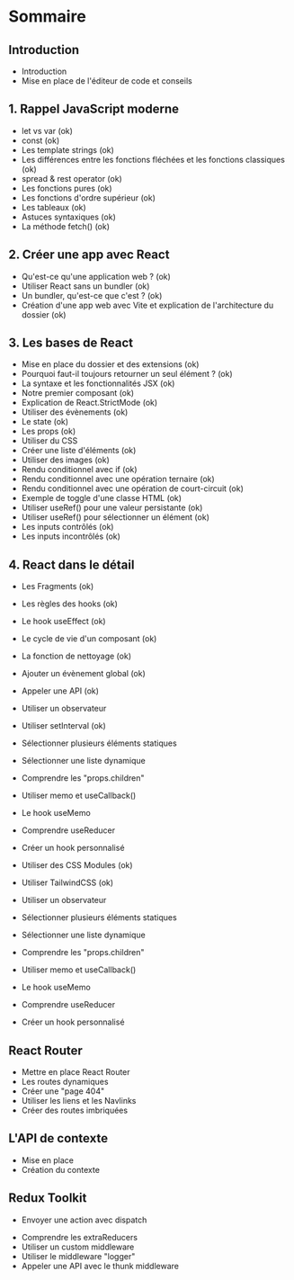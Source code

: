# Sommaire

## Introduction
- Introduction  
- Mise en place de l'éditeur de code et conseils  

## 1. Rappel JavaScript moderne
- let vs var  (ok)
- const (ok)
- Les template strings  (ok)
- Les différences entre les fonctions fléchées et les fonctions classiques  (ok)
- spread & rest operator  (ok)
- Les fonctions pures  (ok)
- Les fonctions d'ordre supérieur  (ok)
- Les tableaux  (ok)
- Astuces syntaxiques  (ok)
- La méthode fetch()  (ok)


## 2. Créer une app avec React
- Qu'est-ce qu'une application web ?  (ok)
- Utiliser React sans un bundler  (ok)
- Un bundler, qu'est-ce que c'est ?  (ok)
- Création d'une app web avec Vite et explication de l'architecture du dossier  (ok)

## 3. Les bases de React
- Mise en place du dossier et des extensions  (ok)
- Pourquoi faut-il toujours retourner un seul élément ?  (ok)
- La syntaxe et les fonctionnalités JSX  (ok)
- Notre premier composant  (ok)
- Explication de React.StrictMode (ok)
- Utiliser des évènements  (ok)
- Le state (ok) 
- Les props  (ok)
- Utiliser du CSS  
- Créer une liste d'éléments  (ok)
- Utiliser des images  (ok)
- Rendu conditionnel avec if  (ok)
- Rendu conditionnel avec une opération ternaire  (ok)
- Rendu conditionnel avec une opération de court-circuit  (ok)
- Exemple de toggle d'une classe HTML  (ok)
- Utiliser useRef() pour une valeur persistante  (ok)
- Utiliser useRef() pour sélectionner un élément  (ok)
- Les inputs contrôlés  (ok)
- Les inputs incontrôlés  (ok)

## 4. React dans le détail
- Les Fragments  (ok)
- Les règles des hooks  (ok)
- Le hook useEffect  (ok) 
- Le cycle de vie d'un composant  (ok)
- La fonction de nettoyage  (ok)
- Ajouter un évènement global  (ok)
- Appeler une API  (ok)
- Utiliser un observateur  
- Utiliser setInterval  (ok)
- Sélectionner plusieurs éléments statiques  
- Sélectionner une liste dynamique  
- Comprendre les "props.children"  
- Utiliser memo et useCallback()  
- Le hook useMemo  
- Comprendre useReducer  
- Créer un hook personnalisé  
- Utiliser des CSS Modules  (ok)
- Utiliser TailwindCSS  (ok)


- Utiliser un observateur  
- Sélectionner plusieurs éléments statiques  
- Sélectionner une liste dynamique  
- Comprendre les "props.children"  
- Utiliser memo et useCallback()  
- Le hook useMemo  
- Comprendre useReducer  
- Créer un hook personnalisé  


<!-- ## Créer des composants courants (pourrait être retiré)
- Coder une fenêtre modale  
- Créer un système d'onglets  
- Coder une Navbar responsive  
- Mise en place d'un système de validation  
- Contrôler les inputs  ****
- Créer les conditions de validation  ****
- Montrer les messages d'erreur  **** -->

## React Router
- Mettre en place React Router  
- Les routes dynamiques  
- Créer une "page 404"  
- Utiliser les liens et les Navlinks  
- Créer des routes imbriquées  

## L'API de contexte
- Mise en place  
- Création du contexte  

## Redux Toolkit
<!-- - Introduction et mise en place   -->
<!-- - Architecture classique   -->
- Envoyer une action avec dispatch  
<!-- - Créer l'UI du projet Fruity   -->
<!-- - Création des données de l'inventaire   -->
<!-- - Ajouter et enlever un fruit   -->
<!-- - Afficher les fruits sélectionnés   -->
- Comprendre les extraReducers  
- Utiliser un custom middleware  
- Utiliser le middleware "logger"  
- Appeler une API avec le thunk middleware  
<!-- - Afficher les données   -->
<!-- - Créer un chrono   -->
<!-- 
## Projet : Boxy-generator
- Mise en place du projet  
- Mise en place du store Redux et des states  
- Création du panneau de configuration et des onglets  
- Afficher les composants des propriétés de la box  
- Mettre en place les inputs range liés à la boîte  
- Mettre en place l'input color lié à la boîte  
- Afficher la liste des ombres  
- Ajouter les inputs des ombres  
- Gérer l'input color des ombres  
- Gérer les inputs range des ombres  
- Ajouter les checkboxes  
- Petites rectifications d'UI  
- Ajouter la visualisation  
- Donner les valeurs du state à la box  
- Activer la modale  
- Créer le contenu de la modale  
- Copier les valeurs et empêcher le scroll quand la modale est ouverte  
- Gérer la suppression des ombres   

Pourrait servir dans la réalisation du projet 
- -->

